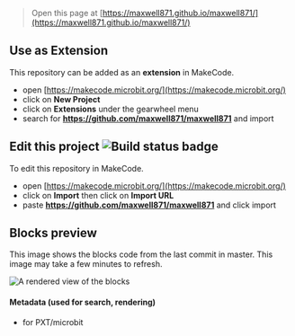 
> Open this page at [https://maxwell871.github.io/maxwell871/](https://maxwell871.github.io/maxwell871/)

## Use as Extension

This repository can be added as an **extension** in MakeCode.

* open [https://makecode.microbit.org/](https://makecode.microbit.org/)
* click on **New Project**
* click on **Extensions** under the gearwheel menu
* search for **https://github.com/maxwell871/maxwell871** and import

## Edit this project ![Build status badge](https://github.com/maxwell871/maxwell871/workflows/MakeCode/badge.svg)

To edit this repository in MakeCode.

* open [https://makecode.microbit.org/](https://makecode.microbit.org/)
* click on **Import** then click on **Import URL**
* paste **https://github.com/maxwell871/maxwell871** and click import

## Blocks preview

This image shows the blocks code from the last commit in master.
This image may take a few minutes to refresh.

![A rendered view of the blocks](https://github.com/maxwell871/maxwell871/raw/master/.github/makecode/blocks.png)

#### Metadata (used for search, rendering)

* for PXT/microbit
<script src="https://makecode.com/gh-pages-embed.js"></script><script>makeCodeRender("{{ site.makecode.home_url }}", "{{ site.github.owner_name }}/{{ site.github.repository_name }}");</script>
